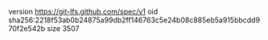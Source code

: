 version https://git-lfs.github.com/spec/v1
oid sha256:2218f53ab0b24875a99db2ff146763c5e24b08c885eb5a915bbcdd970f2e542b
size 3507
